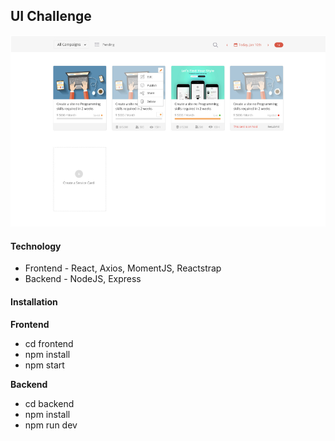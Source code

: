 ## UI Challenge 

![dashboard](./dashboard.png)

#### Technology 
* Frontend - React, Axios, MomentJS, Reactstrap 
* Backend - NodeJS, Express

#### Installation 
**Frontend** 
* cd frontend 
* npm install 
* npm start 

**Backend**
* cd backend
* npm install 
* npm run dev 


